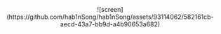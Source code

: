 <!-- 1. Initial screen -->
<div align="center">
  ![screen](https://github.com/hab1nSong/hab1nSong/assets/93114062/582161cb-aecd-43a7-bb9d-a4b90653a682)
</div>


<!--
**hab1nSong/hab1nSong** is a ✨ _special_ ✨ repository because its `README.md` (this file) appears on your GitHub profile.

Here are some ideas to get you started:

- 🔭 I’m currently working on ...
- 🌱 I’m currently learning ...
- 👯 I’m looking to collaborate on ...
- 🤔 I’m looking for help with ...
- 💬 Ask me about ...
- 📫 How to reach me: ...
- 😄 Pronouns: ...
- ⚡ Fun fact: ...
-->
